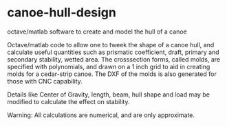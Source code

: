 # canoe-hull-design
octave/matlab software to create and model the hull of a canoe

Octave/matlab code to allow one to tweek the shape of a canoe hull, and calculate useful quantities such as prismatic coefficient, draft, primary and secondary stability, wetted area.   The crosssection forms, called molds, are specified with polynomials, and drawn on a 1 inch grid to aid in creating molds for a cedar-strip canoe.   The DXF of the molds is also generated for those with CNC capability.

Details like Center of Gravity, length, beam, hull shape  and load may be modified to calculate the effect on stability.

Warning:  All calculations are numerical, and are only approximate.
